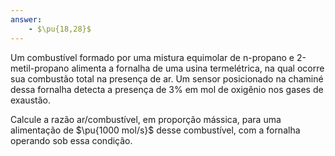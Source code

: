 ```yaml
---
answer:
    - $\pu{18,28}$
---
```


Um combustível formado por uma mistura equimolar de n-propano e 2-metil-propano alimenta a fornalha de uma usina termelétrica, na qual ocorre sua combustão total na presença de ar. Um sensor posicionado na chaminé dessa fornalha detecta a presença de $3\%$ em mol de oxigênio nos gases de exaustão.

Calcule a razão ar/combustível, em proporção mássica, para uma alimentação de $\pu{1000 mol/s}$ desse combustível, com a fornalha operando sob essa condição.

